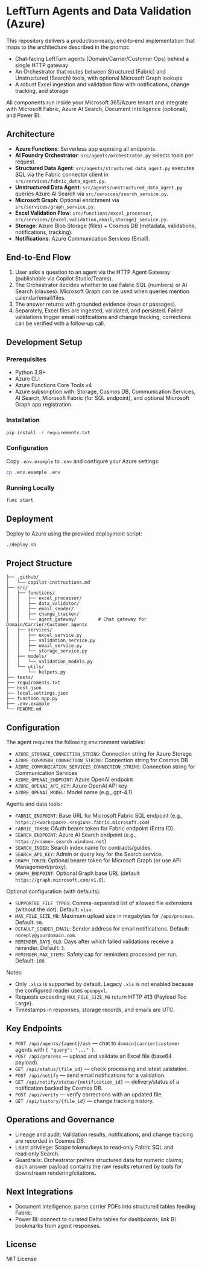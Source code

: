 # LeftTurn Agents and Data Validation (Azure)

This repository delivers a production‑ready, end‑to‑end implementation that maps to the architecture described in the prompt:

- Chat‑facing LeftTurn agents (Domain/Carrier/Customer Ops) behind a single HTTP gateway
- An Orchestrator that routes between Structured (Fabric) and Unstructured (Search) tools, with optional Microsoft Graph lookups
- A robust Excel ingestion and validation flow with notifications, change tracking, and storage

All components run inside your Microsoft 365/Azure tenant and integrate with Microsoft Fabric, Azure AI Search, Document Intelligence (optional), and Power BI.

## Architecture

- **Azure Functions**: Serverless app exposing all endpoints.
- **AI Foundry Orchestrator**: `src/agents/orchestrator.py` selects tools per request.
- **Structured Data Agent**: `src/agents/structured_data_agent.py` executes SQL via the Fabric connector client in `src/services/fabric_data_agent.py`.
- **Unstructured Data Agent**: `src/agents/unstructured_data_agent.py` queries Azure AI Search via `src/services/search_service.py`.
- **Microsoft Graph**: Optional enrichment via `src/services/graph_service.py`.
- **Excel Validation Flow**: `src/functions/excel_processor`, `src/services/{excel,validation,email,storage}_service.py`.
- **Storage**: Azure Blob Storage (files) + Cosmos DB (metadata, validations, notifications, tracking).
- **Notifications**: Azure Communication Services (Email).

## End‑to‑End Flow

1. User asks a question to an agent via the HTTP Agent Gateway (publishable via Copilot Studio/Teams).
2. The Orchestrator decides whether to use Fabric SQL (numbers) or AI Search (clauses). Microsoft Graph can be used when queries mention calendar/email/files.
3. The answer returns with grounded evidence (rows or passages).
4. Separately, Excel files are ingested, validated, and persisted. Failed validations trigger email notifications and change tracking; corrections can be verified with a follow‑up call.

## Development Setup

### Prerequisites
- Python 3.9+
- Azure CLI
- Azure Functions Core Tools v4
- Azure subscription with: Storage, Cosmos DB, Communication Services, AI Search, Microsoft Fabric (for SQL endpoint), and optional Microsoft Graph app registration.

### Installation

```bash
pip install -r requirements.txt
```

### Configuration

Copy `.env.example` to `.env` and configure your Azure settings:

```bash
cp .env.example .env
```

### Running Locally

```bash
func start
```

## Deployment

Deploy to Azure using the provided deployment script:

```bash
./deploy.sh
```

## Project Structure

```
├── .github/
│   └── copilot-instructions.md
├── src/
│   ├── functions/
│   │   ├── excel_processor/
│   │   ├── data_validator/
│   │   ├── email_sender/
│   │   ├── change_tracker/
│   │   └── agent_gateway/        # Chat gateway for Domain/Carrier/Customer agents
│   ├── services/
│   │   ├── excel_service.py
│   │   ├── validation_service.py
│   │   ├── email_service.py
│   │   └── storage_service.py
│   ├── models/
│   │   └── validation_models.py
│   └── utils/
│       └── helpers.py
├── tests/
├── requirements.txt
├── host.json
├── local.settings.json
├── function_app.py
├── .env.example
└── README.md
```

## Configuration

The agent requires the following environment variables:

- `AZURE_STORAGE_CONNECTION_STRING`: Connection string for Azure Storage
- `AZURE_COSMOSDB_CONNECTION_STRING`: Connection string for Cosmos DB
- `AZURE_COMMUNICATION_SERVICES_CONNECTION_STRING`: Connection string for Communication Services
- `AZURE_OPENAI_ENDPOINT`: Azure OpenAI endpoint
- `AZURE_OPENAI_API_KEY`: Azure OpenAI API key
- `AZURE_OPENAI_MODEL`: Model name (e.g., gpt-4.1)

Agents and data tools:

- `FABRIC_ENDPOINT`: Base URL for Microsoft Fabric SQL endpoint (e.g., `https://<workspace>.<region>.fabric.microsoft.com`)
- `FABRIC_TOKEN`: OAuth bearer token for Fabric endpoint (Entra ID).
- `SEARCH_ENDPOINT`: Azure AI Search endpoint (e.g., `https://<name>.search.windows.net`)
- `SEARCH_INDEX`: Search index name for contracts/guides.
- `SEARCH_API_KEY`: Admin or query key for the Search service.
- `GRAPH_TOKEN`: Optional bearer token for Microsoft Graph (or use API Management/proxy).
- `GRAPH_ENDPOINT`: Optional Graph base URL (default `https://graph.microsoft.com/v1.0`).

Optional configuration (with defaults):

- `SUPPORTED_FILE_TYPES`: Comma-separated list of allowed file extensions (without the dot). Default: `xlsx`.
- `MAX_FILE_SIZE_MB`: Maximum upload size in megabytes for `/api/process`. Default: `50`.
- `DEFAULT_SENDER_EMAIL`: Sender address for email notifications. Default: `noreply@yourdomain.com`.
- `REMINDER_DAYS_OLD`: Days after which failed validations receive a reminder. Default: `3`.
- `REMINDER_MAX_ITEMS`: Safety cap for reminders processed per run. Default: `100`.

Notes:

- Only `.xlsx` is supported by default. Legacy `.xls` is not enabled because the configured reader uses `openpyxl`.
- Requests exceeding `MAX_FILE_SIZE_MB` return HTTP 413 (Payload Too Large).
- Timestamps in responses, storage records, and emails are UTC.

## Key Endpoints

- `POST /api/agents/{agent}/ask` — chat to `domain|carrier|customer` agents with `{ "query": "..." }`.
- `POST /api/process` — upload and validate an Excel file (base64 payload).
- `GET /api/status/{file_id}` — check processing and latest validation.
- `POST /api/notify` — send email notifications for a validation.
- `GET /api/notify/status/{notification_id}` — delivery/status of a notification backed by Cosmos DB.
- `POST /api/verify` — verify corrections with an updated file.
- `GET /api/history/{file_id}` — change tracking history.

## Operations and Governance

- Lineage and audit: Validation results, notifications, and change tracking are recorded in Cosmos DB.
- Least privilege: Scope tokens/keys to read‑only Fabric SQL and read‑only Search.
- Guardrails: Orchestrator prefers structured data for numeric claims; each answer payload contains the raw results returned by tools for downstream rendering/citations.

## Next Integrations

- Document Intelligence: parse carrier PDFs into structured tables feeding Fabric.
- Power BI: connect to curated Delta tables for dashboards; link BI bookmarks from agent responses.

## License

MIT License
